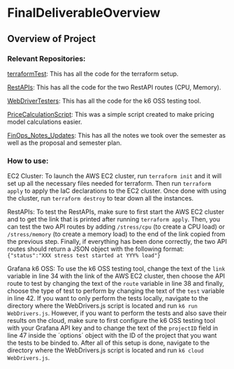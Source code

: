 # FinalDeliverableOverview

## Overview of Project

### Relevant Repositories:

[terraformTest](https://github.com/454A-FinOps-FRB-EP-LZ/terraformTest): This has all the code for the terraform setup.

[RestAPIs](https://github.com/454A-FinOps-FRB-EP-LZ/RestAPIs/): This has all the code for the two RestAPI routes (CPU, Memory).

[WebDriverTesters](https://github.com/454A-FinOps-FRB-EP-LZ/WebDriverTesters): This has all the code for the k6 OSS testing tool.

[PriceCalculationScript](https://github.com/454A-FinOps-FRB-EP-LZ/PriceCalculationScript): This was a simple script created to make pricing model calculations easier.

[FinOps_Notes_Updates](https://github.com/454A-FinOps-FRB-EP-LZ/FinOps_Notes_Updates): This has all the notes we took over the semester as well as the proposal and semester plan.

### How to use:

EC2 Cluster:
To launch the AWS EC2 cluster, run `terraform init` and it will set up all the necessary files needed for terraform. Then run `terraform apply` to apply the IaC declarations to the EC2 cluster. Once done with using the cluster, run `terraform destroy` to tear down all the instances.

RestAPIs:
To test the RestAPIs, make sure to first start the AWS EC2 cluster and to get the link that is printed after running `terraform apply`. Then, you can test the two API routes by adding `/stress/cpu` (to create a CPU load) or `/stress/memory` (to create a memory load) to the end of the link copied from the previous step. Finally, if everything has been done correctly, the two API routes should return a JSON object with the following format: `{"status":"XXX stress test started at YYY% load"}`

Grafana k6 OSS:
To use the k6 OSS testing tool, change the text of the `link` variable in line 34 with the link of the AWS EC2 cluster, then choose the API route to test by changing the text of the `route` variable in line 38 and finally, choose the type of test to perform by changing the text of the `test` variable in line 42. If you want to only perform the tests locally, navigate to the directory where the WebDrivers.js script is located and run `k6 run WebDrivers.js`. However, if you want to perform the tests and also save their results on the cloud, make sure to first configure the k6 OSS testing tool with your Grafana API key and to change the text of the `projectID` field in line 47 inside the ´options´ object with the ID of the project that you want the tests to be binded to. After all of this setup is done, navigate to the directory where the WebDrivers.js script is located and run `k6 cloud WebDrivers.js`.
